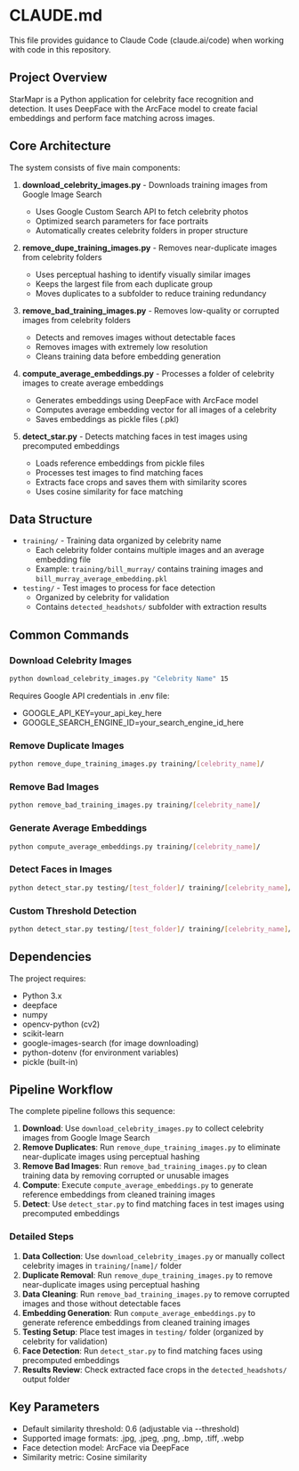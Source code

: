 # CLAUDE.md

This file provides guidance to Claude Code (claude.ai/code) when working with code in this repository.

## Project Overview

StarMapr is a Python application for celebrity face recognition and detection. It uses DeepFace with the ArcFace model to create facial embeddings and perform face matching across images.

## Core Architecture

The system consists of five main components:

1. **download_celebrity_images.py** - Downloads training images from Google Image Search
   - Uses Google Custom Search API to fetch celebrity photos
   - Optimized search parameters for face portraits
   - Automatically creates celebrity folders in proper structure

2. **remove_dupe_training_images.py** - Removes near-duplicate images from celebrity folders
   - Uses perceptual hashing to identify visually similar images
   - Keeps the largest file from each duplicate group
   - Moves duplicates to a subfolder to reduce training redundancy

3. **remove_bad_training_images.py** - Removes low-quality or corrupted images from celebrity folders
   - Detects and removes images without detectable faces
   - Removes images with extremely low resolution
   - Cleans training data before embedding generation

4. **compute_average_embeddings.py** - Processes a folder of celebrity images to create average embeddings
   - Generates embeddings using DeepFace with ArcFace model
   - Computes average embedding vector for all images of a celebrity
   - Saves embeddings as pickle files (.pkl)

5. **detect_star.py** - Detects matching faces in test images using precomputed embeddings
   - Loads reference embeddings from pickle files
   - Processes test images to find matching faces
   - Extracts face crops and saves them with similarity scores
   - Uses cosine similarity for face matching

## Data Structure

- `training/` - Training data organized by celebrity name
  - Each celebrity folder contains multiple images and an average embedding file
  - Example: `training/bill_murray/` contains training images and `bill_murray_average_embedding.pkl`
- `testing/` - Test images to process for face detection
  - Organized by celebrity for validation
  - Contains `detected_headshots/` subfolder with extraction results

## Common Commands

### Download Celebrity Images
```bash
python download_celebrity_images.py "Celebrity Name" 15
```
Requires Google API credentials in .env file:
- GOOGLE_API_KEY=your_api_key_here
- GOOGLE_SEARCH_ENGINE_ID=your_search_engine_id_here

### Remove Duplicate Images
```bash
python remove_dupe_training_images.py training/[celebrity_name]/
```

### Remove Bad Images
```bash
python remove_bad_training_images.py training/[celebrity_name]/
```

### Generate Average Embeddings
```bash
python compute_average_embeddings.py training/[celebrity_name]/
```

### Detect Faces in Images
```bash
python detect_star.py testing/[test_folder]/ training/[celebrity_name]/[celebrity_name]_average_embedding.pkl
```

### Custom Threshold Detection
```bash
python detect_star.py testing/[test_folder]/ training/[celebrity_name]/[celebrity_name]_average_embedding.pkl --threshold 0.7
```

## Dependencies

The project requires:
- Python 3.x
- deepface
- numpy  
- opencv-python (cv2)
- scikit-learn
- google-images-search (for image downloading)
- python-dotenv (for environment variables)
- pickle (built-in)

## Pipeline Workflow

The complete pipeline follows this sequence:

1. **Download**: Use `download_celebrity_images.py` to collect celebrity images from Google Image Search
2. **Remove Duplicates**: Run `remove_dupe_training_images.py` to eliminate near-duplicate images using perceptual hashing
3. **Remove Bad Images**: Run `remove_bad_training_images.py` to clean training data by removing corrupted or unusable images
4. **Compute**: Execute `compute_average_embeddings.py` to generate reference embeddings from cleaned training images
5. **Detect**: Use `detect_star.py` to find matching faces in test images using precomputed embeddings

### Detailed Steps

1. **Data Collection**: Use `download_celebrity_images.py` or manually collect celebrity images in `training/[name]/` folder
2. **Duplicate Removal**: Run `remove_dupe_training_images.py` to remove near-duplicate images using perceptual hashing
3. **Data Cleaning**: Run `remove_bad_training_images.py` to remove corrupted images and those without detectable faces
4. **Embedding Generation**: Run `compute_average_embeddings.py` to generate reference embeddings from cleaned training images
5. **Testing Setup**: Place test images in `testing/` folder (organized by celebrity for validation)
6. **Face Detection**: Run `detect_star.py` to find matching faces using precomputed embeddings
7. **Results Review**: Check extracted face crops in the `detected_headshots/` output folder

## Key Parameters

- Default similarity threshold: 0.6 (adjustable via --threshold)
- Supported image formats: .jpg, .jpeg, .png, .bmp, .tiff, .webp
- Face detection model: ArcFace via DeepFace
- Similarity metric: Cosine similarity